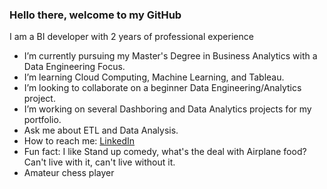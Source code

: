 ### Hello there, welcome to my GitHub

I am a BI developer with 2 years of professional experience 

- I’m currently pursuing my Master's Degree in Business Analytics with a Data Engineering Focus.
- I’m learning Cloud Computing, Machine Learning, and Tableau.
- I’m looking to collaborate on a beginner Data Engineering/Analytics project.
- I’m working on several Dashboring and Data Analytics projects for my portfolio.
- Ask me about ETL and Data Analysis.
- How to reach me: [LinkedIn](https://www.linkedin.com/in/moulikde/)
- Fun fact: I like Stand up comedy, what's the deal with Airplane food? Can't live with it, can't live without it.
- Amateur chess player

